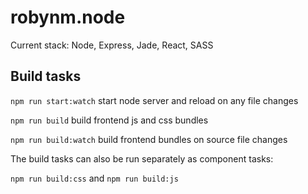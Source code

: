 # robynm.node

Current stack:
Node,
Express,
Jade,
React,
SASS

## Build tasks
`npm run start:watch` start node server and reload on any file changes

`npm run build` build frontend js and css bundles

`npm run build:watch` build frontend bundles on source file changes

The build tasks can also be run separately as component tasks:

`npm run build:css` and `npm run build:js`

